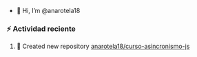 - 👋 Hi, I’m @anarotela18

### :zap: Actividad reciente
<!--RECENT_ACTIVITY:start-->
1. 📔 Created new repository [anarotela18/curso-asincronismo-js](https://github.com/anarotela18/curso-asincronismo-js)<br>
<!--RECENT_ACTIVITY:end-->
